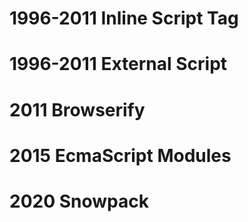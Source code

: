 # 1996-2011 Inline Script Tag

# 1996-2011 External Script

# 2011 Browserify

# 2015 EcmaScript Modules

# 2020 Snowpack
